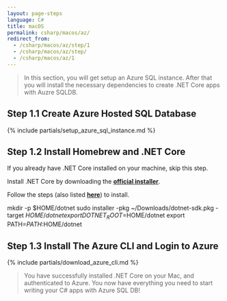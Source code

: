 ```yaml
---
layout: page-steps
language: C#
title: macOS
permalink: csharp/macos/az/
redirect_from:
  - /csharp/macos/az/step/1
  - /csharp/macos/az/step/
  - /csharp/macos/az/1
---
```


> In this section, you will get setup an Azure SQL instance. After that you will install the necessary dependencies to create .NET Core apps with Auzre SQLDB.

## Step 1.1 Create Azure Hosted SQL Database

{% include partials/setup_azure_sql_instance.md %}

## Step 1.2 Install Homebrew and .NET Core

If you already have .NET Core installed on your machine, skip this step.

Install .NET Core by downloading the **[official installer](https://dotnet.microsoft.com/download/dotnet-core/3.1)**. 

Follow the steps (also listed **[here](https://docs.microsoft.com/en-us/dotnet/core/install/sdk?pivots=os-macos)**) to install. 

mkdir -p $HOME/dotnet
sudo installer -pkg ~/Downloads/dotnet-sdk.pkg -target $HOME/dotnet
export DOTNET_ROOT=$HOME/dotnet
export PATH=$PATH:$HOME/dotnet

## Step 1.3 Install The Azure CLI and Login to Azure

{% include partials/download_azure_cli.md %}

> You have successfully installed .NET Core on your Mac, and authenticated to Azure. You now have everything you need to start writing your C# apps with Azure SQL DB!